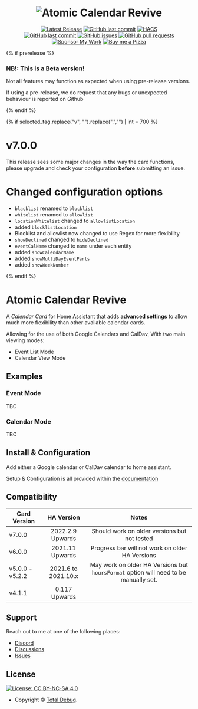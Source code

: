 <h1 align="center">
  <br>
  <img src="https://raw.githubusercontent.com/totaldebug/atomic-calendar-revive/master/.github/img/atomic_calendar_revive.png" alt="Atomic Calendar Revive">
</h1>
<p align="center">
    <a href="https://github.com/totaldebug/atomic-calendar-revive/releases">
    <img src="https://img.shields.io/github/v/release/totaldebug/atomic-calendar-revive?color=ff7034&label=Release&sort=semver&style=flat-square"
         alt="Latest Release"></a>
     <a href="https://github.com/totaldebug/atomic-calendar-revive/commits/master">
    <img src="https://img.shields.io/github/stars/totaldebug/atomic-calendar-revive.svg?style=flat-square"
         alt="GitHub last commit"></a>
    <a href="https://github.com/custom-components/hacs">
    <img src="https://img.shields.io/badge/HACS-Default-orange.svg?style=flat-square"
         alt="HACS"></a><br />
    <a href="https://github.com/totaldebug/atomic-calendar-revive/commits/master">
    <img src="https://img.shields.io/github/last-commit/totaldebug/atomic-calendar-revive.svg?style=flat-square&logo=github&logoColor=white"
         alt="GitHub last commit"></a>
    <a href="https://github.com/totaldebug/atomic-calendar-revive/issues">
    <img src="https://img.shields.io/github/issues-raw/totaldebug/atomic-calendar-revive.svg?style=flat-square&logo=github&logoColor=white"
         alt="GitHub issues"></a>
    <a href="https://github.com/totaldebug/atomic-calendar-revive/pulls">
    <img src="https://img.shields.io/github/issues-pr-raw/totaldebug/atomic-calendar-revive.svg?style=flat-square&logo=github&logoColor=white"
         alt="GitHub pull requests"></a><br />
    <a href="https://github.com/sponsors/marksie1988">
    <img src="https://img.shields.io/static/v1.svg?label=Sponsor%20My%20Work&message=💝&color=black&logo=Sponsor%20My%20Work&logoColor=white&labelColor=ff7034&style=flat-square"
         alt="Sponsor My Work"></a>
    <a href="https://www.buymeacoffee.com/marksie1988">
    <img src="https://img.shields.io/static/v1.svg?label=Buy%20me%20a%20pizza&message=🍕&color=black&logo=Buy%20me%20a%20pizza&logoColor=white&labelColor=6f4e37&style=flat-square"
         alt="Buy me a Pizza"></a>
</p>

{% if prerelease %}

### NB!: This is a Beta version!

Not all features may function as expected when using pre-release versions.

If using a pre-release, we do request that any bugs or unexpected behaviour is reported on Github

{% endif %}

{% if selected_tag.replace("v", "").replace(".","") | int = 700  %}

# v7.0.0

This release sees some major changes in the way the card functions, please upgrade and
check your configuration **before** submitting an issue.

# Changed configuration options

- `blacklist` renamed to `blocklist`
- `whitelist` renamed to `allowlist`
- `locationWhitelist` changed to `allowlistLocation`
- added `blocklistLocation`
- Blocklist and allowlist now changed to use Regex for more flexibility
- `showDeclined` changed to `hideDeclined`
- `eventCalName` changed to `name` under each entity
- added `showCalendarName`
- added `showMultiDayEventParts`
- added `showWeekNumber`

{% endif %}

# Atomic Calendar Revive

A _Calendar Card_ for Home Assistant that adds **advanced settings** to allow much
more flexibility than other available calendar cards.

Allowing for the use of both Google Calendars and CalDav, With two main viewing modes:

* Event List Mode
* Calendar View Mode

## Examples

### Event Mode

TBC

### Calendar Mode

TBC

## Install & Configuration

Add either a Google calendar or CalDav calendar to home assistant.

Setup & Configuration is all provided within the [documentation](https://docs.totaldebug.uk/atomic-calendar-revive)

## Compatibility

| Card Version    |     HA Version      |                                        Notes                                         |
| --------------- | :-----------------: | :----------------------------------------------------------------------------------: |
| v7.0.0          |   2022.2.9 Upwards   | Should work on older versions but not tested |
| v6.0.0          |   2021.11 Upwards   | Progress bar will not work on older HA Versions                    |
| v5.0.0 - v5.2.2 | 2021.6 to 2021.10.x | May work on older HA Versions but `hoursFormat` option will need to be manually set. |
| v4.1.1          |    0.117 Upwards |                                                                                      |

## Support

Reach out to me at one of the following places:

* [Discord](https://discord.gg/6fmekudc8Q)
* [Discussions](https://github.com/totaldebug/atomic-calendar-revive/discussions)
* [Issues](https://github.com/totaldebug/atomic-calendar-revive/issues)

## License

[![License: CC BY-NC-SA 4.0](https://img.shields.io/badge/License-CC%20BY--NC--SA%204.0-orange.svg?style=flat-square)](https://creativecommons.org/licenses/by-nc-sa/4.0/)

* Copyright © [Total Debug](https://totaldebug.uk "Total Debug").
